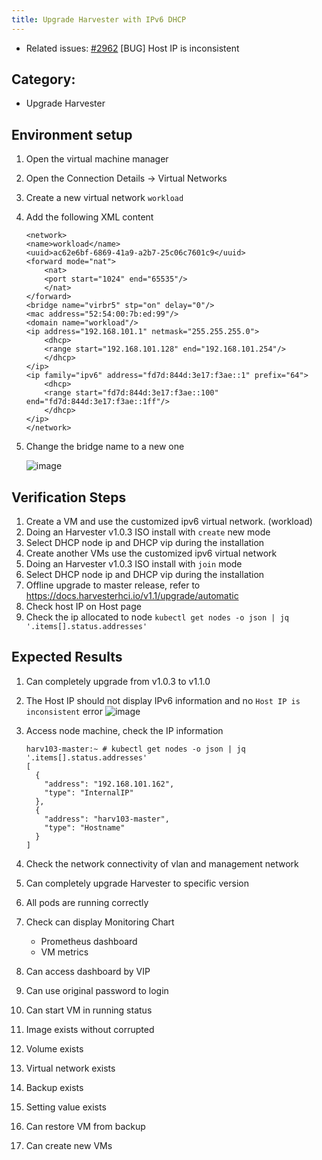 ```yaml
---
title: Upgrade Harvester with IPv6 DHCP 
---
```


* Related issues: [#2962](https://github.com/harvester/harvester/issues/2962) [BUG] Host IP is inconsistent


## Category: 
* Upgrade Harvester

## Environment setup
1. Open the virtual machine manager 
1. Open the Connection Details -> Virtual Networks
1. Create a new virtual network `workload`
1. Add the following XML content 
    ```
    <network>
    <name>workload</name>
    <uuid>ac62e6bf-6869-41a9-a2b7-25c06c7601c9</uuid>
    <forward mode="nat">
        <nat>
        <port start="1024" end="65535"/>
        </nat>
    </forward>
    <bridge name="virbr5" stp="on" delay="0"/>
    <mac address="52:54:00:7b:ed:99"/>
    <domain name="workload"/>
    <ip address="192.168.101.1" netmask="255.255.255.0">
        <dhcp>
        <range start="192.168.101.128" end="192.168.101.254"/>
        </dhcp>
    </ip>
    <ip family="ipv6" address="fd7d:844d:3e17:f3ae::1" prefix="64">
        <dhcp>
        <range start="fd7d:844d:3e17:f3ae::100" end="fd7d:844d:3e17:f3ae::1ff"/>
        </dhcp>
    </ip>
    </network>
    ```
    
1. Change the bridge name to a new one 

    ![image](https://user-images.githubusercontent.com/29251855/201565649-ba54d6f7-3540-4a4b-ad66-ee4a77cfbff1.png)


## Verification Steps
1. Create a VM and use the customized ipv6 virtual network. (workload)
1. Doing an Harvester v1.0.3 ISO install with `create` new mode
1. Select DHCP node ip and DHCP vip during the installation 
1. Create another VMs use the customized ipv6 virtual network
1. Doing an Harvester v1.0.3 ISO install with `join` mode
1. Select DHCP node ip and DHCP vip during the installation
1. Offline upgrade to master release, refer to https://docs.harvesterhci.io/v1.1/upgrade/automatic
1. Check host IP on Host page 
1. Check the ip allocated to node `kubectl get nodes -o json | jq '.items[].status.addresses'` 


## Expected Results
1. Can completely upgrade from v1.0.3 to v1.1.0
1. The Host IP should not display IPv6 information and no `Host IP is inconsistent` error
  ![image](https://user-images.githubusercontent.com/29251855/201028253-5dee39dd-67d4-41c0-a38d-09ac397f3983.png)
  
1. Access node machine, check the IP information
    ```
    harv103-master:~ # kubectl get nodes -o json | jq '.items[].status.addresses'
    [
      {
        "address": "192.168.101.162",
        "type": "InternalIP"
      },
      {
        "address": "harv103-master",
        "type": "Hostname"
      }
    ]
    
    ```
1. Check the network connectivity of vlan and management network
1. Can completely upgrade Harvester to specific version
1. All pods are running correctly
1. Check can display Monitoring Chart 
   - Prometheus dashboard
   - VM metrics
1. Can access dashboard by VIP
1. Can use original password to login
1. Can start VM in running status
1. Image exists without corrupted
1. Volume exists
1. Virtual network exists
1. Backup exists
1. Setting value exists
1. Can restore VM from backup
1. Can create new VMs

